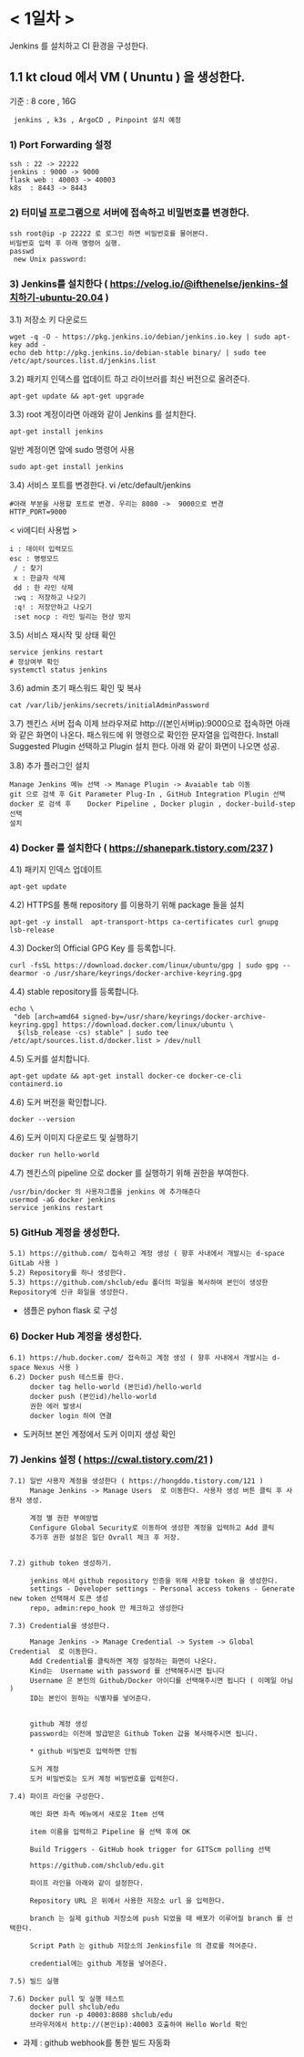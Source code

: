 # < 1일차 >
 
Jenkins 를 설치하고 CI 환경을 구성한다.

 ##  1.1 kt cloud 에서 VM ( Ununtu ) 을 생성한다. 
  기준 : 8 core , 16G
  ```
   jenkins , k3s , ArgoCD , Pinpoint 설치 예정
  ```

   ###  1) Port Forwarding 설정
   ```
   ssh : 22 -> 22222
   jenkins : 9000 -> 9000
   flask web : 40003 -> 40003
   k8s  : 8443 -> 8443
   ```
   ###  2) 터미널 프로그램으로 서버에 접속하고 비밀번호를 변경한다.
   ```
   ssh root@ip -p 22222 로 로그인 하면 비밀번호를 물어본다.
   비밀번호 입력 후 아래 명령어 실행.
   passwd
    new Unix password:
   ```
   
   ###  3) Jenkins를 설치한다 ( https://velog.io/@ifthenelse/jenkins-설치하기-ubuntu-20.04 )
   3.1) 저장소 키 다운로드
   ```
   wget -q -O - https://pkg.jenkins.io/debian/jenkins.io.key | sudo apt-key add -
   echo deb http://pkg.jenkins.io/debian-stable binary/ | sudo tee /etc/apt/sources.list.d/jenkins.list
   ```
   3.2) 패키지 인덱스를 업데이트 하고 라이브러를 최신 버전으로 올려준다.
   ```
   apt-get update && apt-get upgrade
   ```
   3.3) root 계정이라면 아래와 같이 Jenkins 를 설치한다.  
   ```
   apt-get install jenkins
   ```
   
   일반 계정이면 앞에 sudo 명령어 사용
   ```
   sudo apt-get install jenkins
   ```
   
   3.4) 서비스 포트를 변경한다.
   vi /etc/default/jenkins
   ```
   #아래 부분을 사용할 포트로 변경. 우리는 8080 ->  9000으로 변경
   HTTP_PORT=9000
   ```
   
   < vi에디터 사용법 >
   ```
   i : 데이터 입력모드
   esc : 명령모드
    / : 찾기
    x : 한글자 삭제
    dd : 한 라인 삭제
    :wq : 저장하고 나오기
    :q! : 저장안하고 나오기
    :set nocp : 라인 밀리는 현상 방지
   ``` 
    
   3.5) 서비스 재시작 및 상태 확인
   ```
   service jenkins restart
   # 정상여부 확인
   systemctl status jenkins
   ```
   
   3.6) admin 초기 패스워드 확인 및 복사
   ```
   cat /var/lib/jenkins/secrets/initialAdminPassword
   ```
   
   3.7) 젠킨스 서버 접속
   이제 브라우져로 http://(본인서버ip):9000으로  접속하면 아래와 같은 화면이 나온다.
   패스워드에 위 명령으로 확인한 문자열을 입력한다.
   Install Suggested Plugin 선택하고 Plugin 설치 한다. 아래 와 같이 화면이 나오면 성공.
   
   3.8) 추가 플러그인 설치
   ```
   Manage Jenkins 메뉴 선택 -> Manage Plugin -> Avaiable tab 이동
   git 으로 검색 후 Git Parameter Plug-In , GitHub Integration Plugin 선택
   docker 로 검색 후 	Docker Pipeline , Docker plugin , docker-build-step 선택
   설치
   ```

   ###  4) Docker 를 설치한다 ( https://shanepark.tistory.com/237 )

   4.1) 패키지 인덱스 업데이트
   ```
   apt-get update
   ```
   4.2) HTTPS를 통해 repository 를 이용하기 위해 package 들을 설치
   ```
   apt-get -y install  apt-transport-https ca-certificates curl gnupg lsb-release
   ```
   4.3) Docker의 Official GPG Key 를 등록합니다.
   ```
   curl -fsSL https://download.docker.com/linux/ubuntu/gpg | sudo gpg --dearmor -o /usr/share/keyrings/docker-archive-keyring.gpg
   ```
   4.4) stable repository를 등록합니다.
   ```
   echo \
    "deb [arch=amd64 signed-by=/usr/share/keyrings/docker-archive-keyring.gpg] https://download.docker.com/linux/ubuntu \
     $(lsb_release -cs) stable" | sudo tee /etc/apt/sources.list.d/docker.list > /dev/null
   ```  
   4.5) 도커를 설치합니다.
   ```
   apt-get update && apt-get install docker-ce docker-ce-cli containerd.io
   ```
   4.6) 도커 버전을 확인합니다.
   ```
   docker --version
   ```
   4.6) 도커 이미지 다운로드 및 실행하기
   ```
   docker run hello-world
   ```
   4.7) 젠킨스의 pipeline 으로 docker 를 실행하기 위해 권한을 부여한다.
   ```
   /usr/bin/docker 의 사용자그룹을 jenkins 에 추가해준다
   usermod -aG docker jenkins
   service jenkins restart
   ```
   
   ###  5) GitHub 계정을 생성한다. 
   ```
   5.1) https://github.com/ 접속하고 계정 생성 ( 향후 사내에서 개발시는 d-space GitLab 사용 )
   5.2) Repository를 하나 생성한다.
   5.3) https://github.com/shclub/edu 폴더의 파일을 복사하여 본인이 생성한 Repository에 신규 화일을 생성한다.
   ```
   * 샘플은 pyhon flask 로 구성
   
   ###  6) Docker Hub 계정을 생성한다. 
   ```
   6.1) https://hub.docker.com/ 접속하고 계정 생성 ( 향후 사내에서 개발시는 d-space Nexus 사용 )
   6.2) Docker push 테스트를 한다.
        docker tag hello-world (본인id)/hello-world
        docker push (본인id)/hello-world
        권한 에러 발생시
        docker login 하여 연결
   ```
       
   * 도커허브 본인 계정에서 도커 이미지 생성 확인
   
   ###  7) Jenkins 설정 ( https://cwal.tistory.com/21 )
   ```
   7.1) 일반 사용자 계정을 생성한다 ( https://hongddo.tistory.com/121 )
        Manage Jenkins -> Manage Users  로 이동한다. 사용자 생성 버튼 클릭 후 사용자 생성.
        
        계정 별 권한 부여방법
        Configure Global Security로 이동하여 생성한 계정을 입력하고 Add 클릭
        추가후 권한 설정은 일단 Ovrall 체크 후 저장.
        
        
   7.2) github token 생성하기.
        
        jenkins 에서 github repository 인증을 위해 사용할 token 을 생성한다.
        settings - Developer settings - Personal access tokens - Generate new token 선택해서 토큰 생성
        repo, admin:repo_hook 만 체크하고 생성한다
        
   7.3) Credential을 생성한다.
        
        Manage Jenkins -> Manage Credential -> System -> Global Credential  로 이동한다.
        Add Credential를 클릭하면 계정 설정하는 화면이 나온다.
        Kind는  Username with password 를 선택해주시면 됩니다
        Username 은 본인의 Github/Docker 아이디를 선택해주시면 됩니다 ( 이메일 아님 )
        ID는 본인이 원하는 식별자를 넣어준다.
        
        
        github 계정 생성
        password는 이전에 발급받은 Github Token 값을 복사해주시면 됩니다. 
        
        * github 비밀번호 입력하면 안됨
        
        도커 계정
        도커 비밀번호는 도커 계정 비밀번호를 입력한다.
        
   7.4) 파이프 라인을 구성한다.
        
        메인 화면 좌측 메뉴에서 새로운 Item 선택
        
        item 이름을 입력하고 Pipeline 을 선택 후에 OK
        
        Build Triggers - GitHub hook trigger for GITScm polling 선택
        
        https://github.com/shclub/edu.git
        
        파이프 라인을 아래와 같이 설정한다.
        
        Repository URL 은 위에서 사용한 저장소 url 을 입력한다.
        
        branch 는 실제 github 저장소에 push 되었을 때 배포가 이루어질 branch 를 선택한다.
        
        Script Path 는 github 저장소의 Jenkinsfile 의 경로를 적어준다.
        
        credential에는 github 계정을 넣어준다.

   7.5) 빌드 실행
   
   7.6) Docker pull 및 실행 테스트
        docker pull shclub/edu
        docker run -p 40003:8080 shclub/edu
        브라우저에서 http://(본인ip):40003 호출하여 Hello World 확인
   
   ```
   * 과제 : github webhook를 통한 빌드 자동화

   







